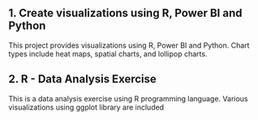 ## 1. Create visualizations using R, Power BI and Python  
This project provides visualizations using R, Power BI and Python. Chart types include heat maps, spatial charts, and lollipop charts. 
## 2.	R - Data Analysis Exercise  
This is a data analysis exercise using R programming language. Various visualizations using ggplot library are included 
